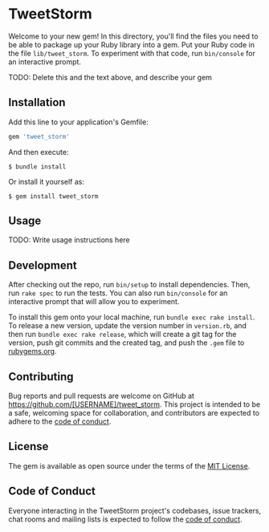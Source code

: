 # TweetStorm

Welcome to your new gem! In this directory, you'll find the files you need to be able to package up your Ruby library into a gem. Put your Ruby code in the file `lib/tweet_storm`. To experiment with that code, run `bin/console` for an interactive prompt.

TODO: Delete this and the text above, and describe your gem

## Installation

Add this line to your application's Gemfile:

```ruby
gem 'tweet_storm'
```

And then execute:

    $ bundle install

Or install it yourself as:

    $ gem install tweet_storm

## Usage

TODO: Write usage instructions here

## Development

After checking out the repo, run `bin/setup` to install dependencies. Then, run `rake spec` to run the tests. You can also run `bin/console` for an interactive prompt that will allow you to experiment.

To install this gem onto your local machine, run `bundle exec rake install`. To release a new version, update the version number in `version.rb`, and then run `bundle exec rake release`, which will create a git tag for the version, push git commits and the created tag, and push the `.gem` file to [rubygems.org](https://rubygems.org).

## Contributing

Bug reports and pull requests are welcome on GitHub at https://github.com/[USERNAME]/tweet_storm. This project is intended to be a safe, welcoming space for collaboration, and contributors are expected to adhere to the [code of conduct](https://github.com/[USERNAME]/tweet_storm/blob/master/CODE_OF_CONDUCT.md).

## License

The gem is available as open source under the terms of the [MIT License](https://opensource.org/licenses/MIT).

## Code of Conduct

Everyone interacting in the TweetStorm project's codebases, issue trackers, chat rooms and mailing lists is expected to follow the [code of conduct](https://github.com/[USERNAME]/tweet_storm/blob/master/CODE_OF_CONDUCT.md).
